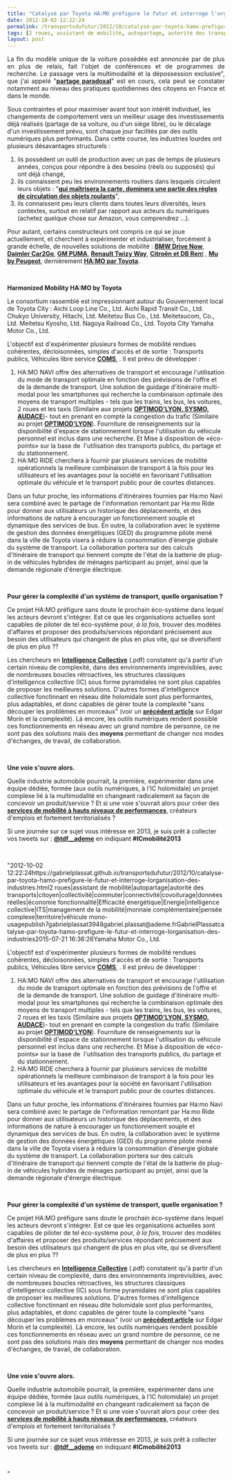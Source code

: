 ```yaml
---
title: "Catalysé par Toyota HA:MO préfigure le futur et interroge l'organisation des industries"
date: 2012-10-02 12:22:24
permalink: /transportsdufutur/2012/10/catalyse-par-toyota-hamo-prefigure-le-futur-et-interroge-lorganisation-des-industries.html
tags: [2 roues, assistant de mobilité, autopartage, autorité des transports, citoyen, collectivité, commuter, connectivité, covoiturage, données réelles, économie fonctionnalité, Efficacité énergétique, Energie, intelligence collective, ITS, management de la mobilité, monnaie complémentaire, pensée complexe, territoire, véhicule mono-usage]
layout: post
---
```


<p style="text-align: justify">La fin du modèle unique de la voiture possédée est annoncée par de plus en plus de relais, fait l'objet de conférences et de programmes de recherche. Le passage vers la multimodalité et la dépossession exclusive", que j'ai appelé "<a href="https://gabrielplassat.github.io/transportsdufutur/2012/07/lavenir-de-lautomobile.html"" target=""_blank""><strong>partage paradoxal</strong></a>" est en cours, cela peut se constater notamment au niveau des pratiques quotidiennes des citoyens en France et dans le monde.</p> <p style=""text-align: justify"">Sous contraintes et pour maximiser avant tout son intérêt individuel, les changements de comportement vers un meilleur usage des investissements déjà réalisés (partage de sa voiture, ou d'un siège libre), ou le décalage d'un investissement prévu, sont chaque jour facilités par des outils numériques plus performants. Dans cette course, les industries lourdes ont plusieurs désavantages structurels : </p>   <!--more-->  <ol> <li>ils possèdent un outil de production avec un pas de temps de plusieurs années, conçus pour répondre à des besoins (réels ou supposés) qui ont déjà changé,</li> <li>ils connaissent peu les environnements routiers dans lesquels circulent leurs objets : "<a href="https://gabrielplassat.github.io/transportsdufutur/2012/09/lindustrie-automobile-a-choisi-de-concevoir-developper-et-commercialiser-des-produits-qui-sadaptent-a-tous-les-territoires.html"" target=""_blank""><strong>qui maîtrisera la carte, dominera une partie des règles de circulation des objets roulants</strong></a>",</li> <li>ils connaissent peu leurs clients dans toutes leurs diversités, leurs contextes, surtout en relatif par rapport aux acteurs du numériques (achetez quelque chose sur Amazon, vous comprendrez ...).</li> </ol> <p style=""text-align: justify"">Pour autant, certains constructeurs ont compris ce qui se joue actuellement, et cherchent à expérimenter et industrialiser, forcément à grande échelle, de nouvelles solutions de mobilité : <a href=""https://www.drive-now.com/international?language=en_GB&L=1"" target=""_blank""><strong>BMW Drive Now</strong></a>, <a href=""http://www.car2go.com/"" target=""_blank""><strong>Daimler Car2Go</strong></a>, <a href=""http://wheels.blogs.nytimes.com/2010/03/24/g-m-en-v-sharpening-the-focus-of-future-urban-mobility/"" target=""_blank""><strong>GM PUMA</strong></a>, <a href=""http://www.twizyway.com/"" target=""_blank""><strong>Renault Twizy Way</strong></a>, <a href=""http://www.technologicvehicles.com/fr/actualite-mobilite-verte/1846/500-citroen-c-zero-en-auto-partage-a-berlin-d"" target=""_blank""><strong>Citroën et DB Ren</strong></a><a href=""http://www.technologicvehicles.com/fr/actualite-mobilite-verte/1846/500-citroen-c-zero-en-auto-partage-a-berlin-d"" target=""_blank"">t</a> , <a href=""http://www.mu.peugeot.fr/"" target=""_blank""><strong>Mu by Peugeot</strong></a>, dernièrement <a href=""http://www.stockwatch.com/News/Item.aspx?bid=U-JCN25728-U:TOYOF-20120930&symbol=TOYOF&news_region=U"" target=""_blank""><strong>HA:MO par Toyota</strong></a>.</p> <p> </p> <p><strong>Harmonized Mobility HA:MO by Toyota</strong></p> <p>Le consortium rassemblé est impressionnant autour du Gouvernement local de Toyota City : Aichi Loop Line Co., Ltd. Aichi Rapid Transit Co., Ltd. Chukyo University, Hitachi, Ltd. Meitetsu Bus Co., Ltd. Meitetsucom, Co., Ltd. Meitetsu Kyosho, Ltd. Nagoya Railroad Co., Ltd. Toyota City Yamaha Motor Co., Ltd. </p> <p style=""text-align: justify"">L'objectif est d'expérimenter plusieurs formes de mobilité rendues cohérentes, décloisonnées, simples d'accès et de sortie : Transports publics, Véhicules libre service <a href=""http://www.toyota-body.co.jp/english/products/ev.html"" target=""_blank""><strong>COMS</strong></a>, . Il est prévu de développer :</p> <ol style=""text-align: justify""> <li>HA:MO NAVI offre des alternatives de transport et encourage l'utilisation du mode de transport optimale en fonction des prévisions de l'offre et de la demande de transport. Une solution de guidage d'itinéraire multi-modal pour les smartphones qui recherche la combinaison optimale des moyens de transport multiples - tels que les trains, les bus, les voitures, 2 roues et les taxis (Similaire aux projets <a href="https://gabrielplassat.github.io/transportsdufutur/2012/09/5-projets-retenus-dans-la-cadre-de-lami-mobilite-quotidienne-et-acheminement-final-des-marchandises.html"" target=""_blank""><strong>OPTIMOD'LYON, SYSMO, AUDACE</strong></a>)- tout en prenant en compte la congestion du trafic (Similaire au projet <a href="https://gabrielplassat.github.io/transportsdufutur/2012/09/5-projets-retenus-dans-la-cadre-de-lami-mobilite-quotidienne-et-acheminement-final-des-marchandises.html"" target=""_blank""><strong>OPTIMOD'LYON</strong></a>). Fourniture de renseignements sur la disponibilité d'espace de stationnement lorsque l'utilisation du véhicule personnel est inclus dans une recherche. Et Mise à disposition de «éco-points» sur la base de  l'utilisation des transports publics, du partage et du stationnement.</li> <li>HA:MO RIDE cherchera à fournir par plusieurs services de mobilité opérationnels la meilleure combinaison de transport à la fois pour les utilisateurs et les avantages pour la société en favorisant l'utilisation optimale du véhicule et le transport public pour de courtes distances.</li> </ol> <p style=""text-align: justify"">Dans un futur proche, les informations d'itinéraires fournies par Ha:mo Navi sera combiné avec le partage de l'information remontant par Ha:mo Ride pour donner aux utilisateurs un historique des déplacements, et des informations de nature à encourager un fonctionnement souple et dynamique des services de bus. En outre, la collaboration avec le système de gestion des données énergétiques (GED) du programme pilote mené dans la ville de Toyota visera à réduire la consommation d'énergie globale du système de transport. La collaboration portera sur des calculs d'itinéraire de transport qui tiennent compte de l'état ​​de la batterie de plug-in de véhicules hybrides de ménages participant au projet, ainsi que la demande régionale d'énergie électrique.</p> <p style=""text-align: justify""> </p> <p style=""text-align: justify""><strong>Pour gérer la complexité d'un système de transport, quelle organisation ?</strong></p> <p style=""text-align: justify"">Ce projet HA:MO préfigure sans doute le prochain éco-système dans lequel les acteurs devront s'intégrer. Est ce que les organisations actuelles sont capables de piloter de tel éco-système pour, <em>à la fois</em>, trouver des modèles d'affaires et proposer des produits/services répondant précisement aux besoin des utilisateurs qui changent de plus en plus vite, qui se diversifient de plus en plus ??</p> <p style=""text-align: justify"">Les chercheurs en <a href=""http://www.thetransitioner.org/Intelligence_Collective_Revolution_Invisible_JFNoubel.pdf"" target=""_blank""><strong>Intelligence Collective</strong></a> (.pdf) constatent qu'à partir d'un certain niveau de complexité, dans des environnements imprévisibles, avec de nombreuses boucles rétroactives, les structures classiques d'intelligence collective (IC) sous forme pyramidales ne sont plus capables de proposer les meilleures solutions. D'autres formes d'intelligence collective fonctinnant en réseau dite holomidale sont plus performantes, plus adaptables, et donc capables de gérer toute la complexité "sans découper les problèmes en morceaux" (voir un <a href="https://gabrielplassat.github.io/transportsdufutur/2011/04/metanote-tdf-11-transports-mobilites-introduction-a-la-pensee-complexe.html"" target=""_blank""><strong>précédent article</strong></a> sur Edgar Morin et la complexité). Là encore, les outils numériques rendent possible ces fonctionnements en réseau avec un grand nombre de personne, ce ne sont pas des solutions mais des <strong>moyens</strong> permettant de changer nos modes d'échanges, de travail, de collaboration.</p> <p style=""text-align: justify""> </p> <p style=""text-align: justify""><strong>Une voie s'ouvre alors.</strong> </p> <p style=""text-align: justify"">Quelle industrie automobile pourrait, la première, expérimenter dans une équipe dédiée, formée (aux outils numériques, à l'IC holomidale) un projet complexe lié à la multimodalité en changeant radicalement sa façon de concevoir un produit/service ? Et si une voie s'ouvrait alors pour créer des <a href="https://gabrielplassat.github.io/transportsdufutur/2012/09/les-transports-et-la-technologie.html"" target=""_blank""><strong>services de mobilité à hauts niveaux de performances</strong></a>, créateurs d'emplois et fortement territorialisés ? </p> <p style=""text-align: justify"">Si une journée sur ce sujet vous intéresse en 2013, je suis prêt à collecter vos tweets sur : <a href=""https://twitter.com/TdF__ademe"" target=""_blank""><strong>@tdf__ademe</strong></a> en indiquant <strong>#ICmobilité2013</strong></p> <p> </p>"2012-10-02 12:22:24https://gabrielplassat.github.io/transportsdufutur/2012/10/catalyse-par-toyota-hamo-prefigure-le-futur-et-interroge-lorganisation-des-industries.html2 roues|assistant de mobilité|autopartage|autorité des transports|citoyen|collectivité|commuter|connectivité|covoiturage|données réelles|économie fonctionnalité|Efficacité énergétique|Energie|intelligence collective|ITS|management de la mobilité|monnaie complémentaire|pensée complexe|territoire|véhicule mono-usagepublish7gabrielplassat3948gabriel.plassat@ademe.frGabrielPlassatcatalyse-par-toyota-hamo-prefigure-le-futur-et-interroge-lorganisation-des-industries2015-07-21 16:36:26Yamaha Motor Co., Ltd. </p> <p style=""text-align: justify"">L'objectif est d'expérimenter plusieurs formes de mobilité rendues cohérentes, décloisonnées, simples d'accès et de sortie : Transports publics, Véhicules libre service <a href=""http://www.toyota-body.co.jp/english/products/ev.html"" target=""_blank""><strong>COMS</strong></a>, . Il est prévu de développer :</p> <ol style=""text-align: justify""> <li>HA:MO NAVI offre des alternatives de transport et encourage l'utilisation du mode de transport optimale en fonction des prévisions de l'offre et de la demande de transport. Une solution de guidage d'itinéraire multi-modal pour les smartphones qui recherche la combinaison optimale des moyens de transport multiples - tels que les trains, les bus, les voitures, 2 roues et les taxis (Similaire aux projets <a href="https://gabrielplassat.github.io/transportsdufutur/2012/09/5-projets-retenus-dans-la-cadre-de-lami-mobilite-quotidienne-et-acheminement-final-des-marchandises.html"" target=""_blank""><strong>OPTIMOD'LYON, SYSMO, AUDACE</strong></a>)- tout en prenant en compte la congestion du trafic (Similaire au projet <a href="https://gabrielplassat.github.io/transportsdufutur/2012/09/5-projets-retenus-dans-la-cadre-de-lami-mobilite-quotidienne-et-acheminement-final-des-marchandises.html"" target=""_blank""><strong>OPTIMOD'LYON</strong></a>). Fourniture de renseignements sur la disponibilité d'espace de stationnement lorsque l'utilisation du véhicule personnel est inclus dans une recherche. Et Mise à disposition de «éco-points» sur la base de  l'utilisation des transports publics, du partage et du stationnement.</li> <li>HA:MO RIDE cherchera à fournir par plusieurs services de mobilité opérationnels la meilleure combinaison de transport à la fois pour les utilisateurs et les avantages pour la société en favorisant l'utilisation optimale du véhicule et le transport public pour de courtes distances.</li> </ol> <p style=""text-align: justify"">Dans un futur proche, les informations d'itinéraires fournies par Ha:mo Navi sera combiné avec le partage de l'information remontant par Ha:mo Ride pour donner aux utilisateurs un historique des déplacements, et des informations de nature à encourager un fonctionnement souple et dynamique des services de bus. En outre, la collaboration avec le système de gestion des données énergétiques (GED) du programme pilote mené dans la ville de Toyota visera à réduire la consommation d'énergie globale du système de transport. La collaboration portera sur des calculs d'itinéraire de transport qui tiennent compte de l'état ​​de la batterie de plug-in de véhicules hybrides de ménages participant au projet, ainsi que la demande régionale d'énergie électrique.</p> <p style=""text-align: justify""> </p> <p style=""text-align: justify""><strong>Pour gérer la complexité d'un système de transport, quelle organisation ?</strong></p> <p style=""text-align: justify"">Ce projet HA:MO préfigure sans doute le prochain éco-système dans lequel les acteurs devront s'intégrer. Est ce que les organisations actuelles sont capables de piloter de tel éco-système pour, <em>à la fois</em>, trouver des modèles d'affaires et proposer des produits/services répondant précisement aux besoin des utilisateurs qui changent de plus en plus vite, qui se diversifient de plus en plus ??</p> <p style=""text-align: justify"">Les chercheurs en <a href=""http://www.thetransitioner.org/Intelligence_Collective_Revolution_Invisible_JFNoubel.pdf"" target=""_blank""><strong>Intelligence Collective</strong></a> (.pdf) constatent qu'à partir d'un certain niveau de complexité, dans des environnements imprévisibles, avec de nombreuses boucles rétroactives, les structures classiques d'intelligence collective (IC) sous forme pyramidales ne sont plus capables de proposer les meilleures solutions. D'autres formes d'intelligence collective fonctinnant en réseau dite holomidale sont plus performantes, plus adaptables, et donc capables de gérer toute la complexité "sans découper les problèmes en morceaux" (voir un <a href="https://gabrielplassat.github.io/transportsdufutur/2011/04/metanote-tdf-11-transports-mobilites-introduction-a-la-pensee-complexe.html"" target=""_blank""><strong>précédent article</strong></a> sur Edgar Morin et la complexité). Là encore, les outils numériques rendent possible ces fonctionnements en réseau avec un grand nombre de personne, ce ne sont pas des solutions mais des <strong>moyens</strong> permettant de changer nos modes d'échanges, de travail, de collaboration.</p> <p style=""text-align: justify""> </p> <p style=""text-align: justify""><strong>Une voie s'ouvre alors.</strong> </p> <p style=""text-align: justify"">Quelle industrie automobile pourrait, la première, expérimenter dans une équipe dédiée, formée (aux outils numériques, à l'IC holomidale) un projet complexe lié à la multimodalité en changeant radicalement sa façon de concevoir un produit/service ? Et si une voie s'ouvrait alors pour créer des <a href="https://gabrielplassat.github.io/transportsdufutur/2012/09/les-transports-et-la-technologie.html"" target=""_blank""><strong>services de mobilité à hauts niveaux de performances</strong></a>, créateurs d'emplois et fortement territorialisés ? </p> <p style=""text-align: justify"">Si une journée sur ce sujet vous intéresse en 2013, je suis prêt à collecter vos tweets sur : <a href=""https://twitter.com/TdF__ademe"" target=""_blank""><strong>@tdf__ademe</strong></a> en indiquant <strong>#ICmobilité2013</strong></p> <p> </p>"
